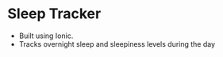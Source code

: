 # Sleep Tracker

- Built using Ionic. 
- Tracks overnight sleep and sleepiness levels during the day